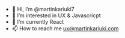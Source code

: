 - 👋 Hi, I’m @martinkariuki7
- 👀 I’m interested in UX & Javascricpt
- 🌱 I’m currently React
- 📫 How to reach me ux@martinkariuki.com

<!---
martinkariuki7/martinkariuki7 is a ✨ special ✨ repository because its `README.md` (this file) appears on your GitHub profile.
You can click the Preview link to take a look at your changes.
--->
